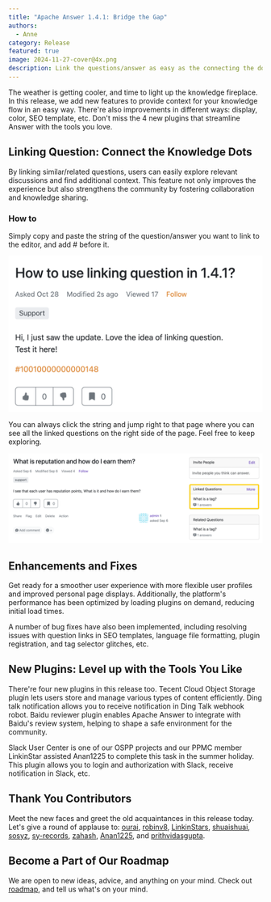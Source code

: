 ```yaml
---
title: "Apache Answer 1.4.1: Bridge the Gap"
authors:
  - Anne
category: Release
featured: true
image: 2024-11-27-cover@4x.png
description: Link the questions/answer as easy as the connecting the dots.
---
```


The weather is getting cooler, and time to light up the knowledge fireplace. In this release, we add new features to provide context for your knowledge flow in an easy way. There're also improvements in different ways: display, color, SEO template, etc. Don't miss the 4 new plugins that streamline Answer with the tools you love.

## Linking Question: Connect the Knowledge Dots

By linking similar/related questions, users can easily explore relevant discussions and find additional context. This feature not only improves the experience but also strengthens the community by fostering collaboration and knowledge sharing.

### How to

Simply copy and paste the string of the question/answer you want to link to the editor, and add # before it.

![Linked Question](Linked%20Question.png)

You can always click the string and jump right to that page where you can see all the linked questions on the right side of the page. Feel free to keep exploring.

![Linking Question](Linking%20Question.png)

## Enhancements and Fixes

Get ready for a smoother user experience with more flexible user profiles and improved personal page displays. Additionally, the platform's performance has been optimized by loading plugins on demand, reducing initial load times.

A number of bug fixes have also been implemented, including resolving issues with question links in SEO templates, language file formatting, plugin registration, and tag selector glitches, etc.

## New Plugins: Level up with the Tools You Like

There're four new plugins in this release too. Tecent Cloud Object Storage plugin lets users store and manage various types of content efficiently. Ding talk notification allows you to receive notification in Ding Talk webhook robot. Baidu reviewer plugin enables Apache Answer to integrate with Baidu's review system, helping to shape a safe environment for the community.

Slack User Center is one of our OSPP projects and our PPMC member LinkinStar assisted Anan1225 to complete this task in the summer holiday. This plugin allows you to login and authorization with Slack, receive notification in Slack, etc.

## Thank You Contributors

Meet the new faces and greet the old acquaintances in this release today. Let's give a round of applause to:
[ourai](https://github.com/ourai), [robinv8](https://github.com/robinv8), [LinkinStars](https://github.com/LinkinStars), [shuaishuai](https://github.com/shuashuai), [sosyz](https://github.com/sosyz), [sy-records](https://github.com/sy-records), [zahash](https://github.com/zahash), [Anan1225](https://github.com/Anan1225), and [prithvidasgupta](https://github.com/prithvidasgupta).

## Become a Part of Our Roadmap

We are open to new ideas, advice, and anything on your mind. Check out [roadmap](https://github.com/orgs/apache/projects/301), and tell us what's on your mind.
